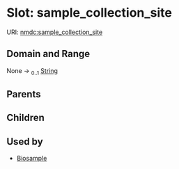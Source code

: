 
# Slot: sample_collection_site




URI: [nmdc:sample_collection_site](https://microbiomedata/meta/sample_collection_site)


## Domain and Range

None &#8594;  <sub>0..1</sub> [String](types/String.md)

## Parents


## Children


## Used by

 * [Biosample](Biosample.md)
